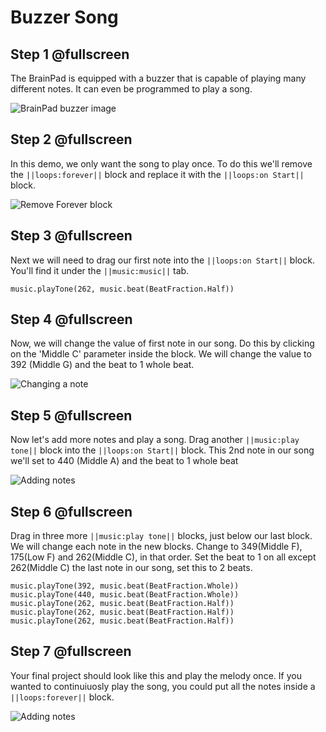 # Buzzer Song

## Step 1 @fullscreen

The BrainPad is equipped with a buzzer that is capable of playing many different notes. It can even be programmed to play a song. 
 
![BrainPad buzzer image](/static/images/buzzer.jpg)


## Step 2 @fullscreen
In this demo, we only want the song to play once. To do this we'll remove the ``||loops:forever||`` block and replace it with the ``||loops:on Start||`` block.

![Remove Forever block](/static/images/swapForeverBlockwithOnstart.gif)

## Step 3 @fullscreen

Next we will need to drag our first note into the ``||loops:on Start||`` block. You'll find it under the ``||music:music||`` tab. 

```block
music.playTone(262, music.beat(BeatFraction.Half))
```

## Step 4 @fullscreen
Now, we will change the value of first note in our song. Do this by clicking on the 'Middle C' parameter inside the block. We will change the value to 392 (Middle G) and the beat to 1 whole beat. 

![Changing a note](/static/images/changeNote.gif)

## Step 5 @fullscreen
Now let's add more notes and play a song. Drag another ``||music:play tone||`` block into the ``||loops:on Start||`` block. This 2nd note in our song we'll set to 440 (Middle A) and the beat to 1 whole beat

![Adding notes](/static/images/addingNotes.gif)

## Step 6 @fullscreen 
Drag in three more ``||music:play tone||`` blocks, just below our last block. We will change each note in the new blocks. Change to 349(Middle F), 175(Low F) and 262(Middle C), in that order. Set the beat to 1 on all except 262(Middle C) the last note in our song, set this to 2 beats.
 
```block
music.playTone(392, music.beat(BeatFraction.Whole))
music.playTone(440, music.beat(BeatFraction.Whole))
music.playTone(262, music.beat(BeatFraction.Half))
music.playTone(262, music.beat(BeatFraction.Half))
music.playTone(262, music.beat(BeatFraction.Half))
```

## Step 7 @fullscreen 
Your final project should look like this and play the melody once. If you wanted to continuiuosly play the song, you could put all the notes inside a ``||loops:forever||`` block.

![Adding notes](/static/images/finalSong.jpg)